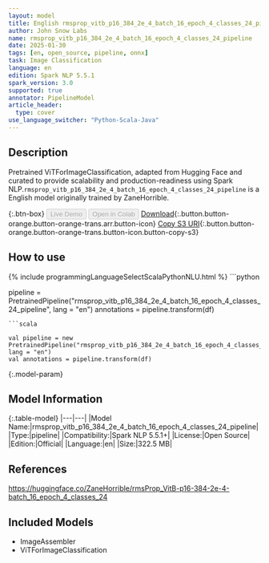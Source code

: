 ```yaml
---
layout: model
title: English rmsprop_vitb_p16_384_2e_4_batch_16_epoch_4_classes_24_pipeline pipeline ViTForImageClassification from ZaneHorrible
author: John Snow Labs
name: rmsprop_vitb_p16_384_2e_4_batch_16_epoch_4_classes_24_pipeline
date: 2025-01-30
tags: [en, open_source, pipeline, onnx]
task: Image Classification
language: en
edition: Spark NLP 5.5.1
spark_version: 3.0
supported: true
annotator: PipelineModel
article_header:
  type: cover
use_language_switcher: "Python-Scala-Java"
---
```


## Description

Pretrained ViTForImageClassification, adapted from Hugging Face and curated to provide scalability and production-readiness using Spark NLP.`rmsprop_vitb_p16_384_2e_4_batch_16_epoch_4_classes_24_pipeline` is a English model originally trained by ZaneHorrible.

{:.btn-box}
<button class="button button-orange" disabled>Live Demo</button>
<button class="button button-orange" disabled>Open in Colab</button>
[Download](https://s3.amazonaws.com/auxdata.johnsnowlabs.com/public/models/rmsprop_vitb_p16_384_2e_4_batch_16_epoch_4_classes_24_pipeline_en_5.5.1_3.0_1738244580132.zip){:.button.button-orange.button-orange-trans.arr.button-icon}
[Copy S3 URI](s3://auxdata.johnsnowlabs.com/public/models/rmsprop_vitb_p16_384_2e_4_batch_16_epoch_4_classes_24_pipeline_en_5.5.1_3.0_1738244580132.zip){:.button.button-orange.button-orange-trans.button-icon.button-copy-s3}

## How to use



<div class="tabs-box" markdown="1">
{% include programmingLanguageSelectScalaPythonNLU.html %}
```python

pipeline = PretrainedPipeline("rmsprop_vitb_p16_384_2e_4_batch_16_epoch_4_classes_24_pipeline", lang = "en")
annotations =  pipeline.transform(df)   

```
```scala

val pipeline = new PretrainedPipeline("rmsprop_vitb_p16_384_2e_4_batch_16_epoch_4_classes_24_pipeline", lang = "en")
val annotations = pipeline.transform(df)

```
</div>

{:.model-param}
## Model Information

{:.table-model}
|---|---|
|Model Name:|rmsprop_vitb_p16_384_2e_4_batch_16_epoch_4_classes_24_pipeline|
|Type:|pipeline|
|Compatibility:|Spark NLP 5.5.1+|
|License:|Open Source|
|Edition:|Official|
|Language:|en|
|Size:|322.5 MB|

## References

https://huggingface.co/ZaneHorrible/rmsProp_VitB-p16-384-2e-4-batch_16_epoch_4_classes_24

## Included Models

- ImageAssembler
- ViTForImageClassification